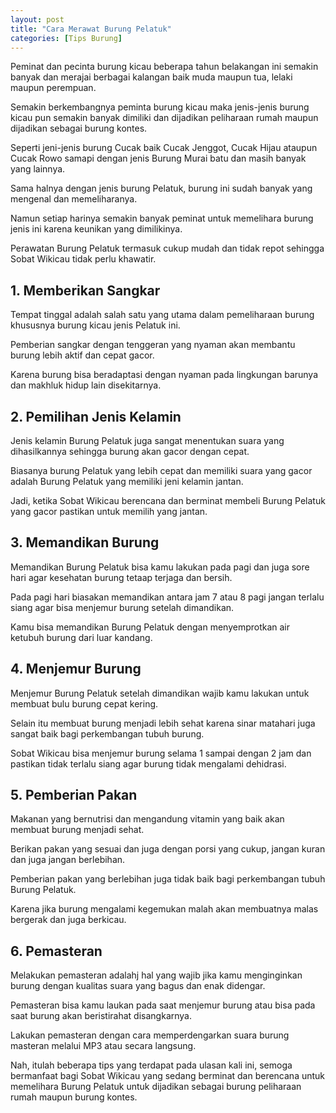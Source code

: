```yaml
---
layout: post
title: "Cara Merawat Burung Pelatuk"
categories: [Tips Burung]
---
```


Peminat dan pecinta burung kicau beberapa tahun belakangan ini semakin banyak dan merajai berbagai kalangan baik muda maupun tua, lelaki maupun perempuan.

Semakin berkembangnya peminta burung kicau maka jenis-jenis burung kicau pun semakin banyak dimiliki dan dijadikan peliharaan rumah maupun dijadikan sebagai burung kontes.

Seperti jeni-jenis burung Cucak baik Cucak Jenggot, Cucak Hijau ataupun Cucak Rowo samapi dengan jenis Burung Murai batu dan masih banyak yang lainnya.

Sama halnya dengan jenis burung Pelatuk, burung ini sudah banyak yang mengenal dan memeliharanya.

Namun setiap harinya semakin banyak peminat untuk memelihara burung jenis ini karena keunikan yang dimilikinya.

Perawatan Burung Pelatuk termasuk cukup mudah dan tidak repot sehingga Sobat Wikicau tidak perlu khawatir.

## 1. Memberikan Sangkar

Tempat tinggal adalah salah satu yang utama dalam pemeliharaan burung khususnya burung kicau jenis Pelatuk ini.

Pemberian sangkar dengan tenggeran yang nyaman akan membantu burung lebih aktif dan cepat gacor.

Karena burung bisa beradaptasi dengan nyaman pada lingkungan barunya dan makhluk hidup lain disekitarnya.

## 2. Pemilihan Jenis Kelamin

Jenis kelamin Burung Pelatuk juga sangat menentukan suara yang dihasilkannya sehingga burung akan gacor dengan cepat.

Biasanya burung Pelatuk yang lebih cepat dan memiliki suara yang gacor adalah Burung Pelatuk yang memiliki jeni kelamin jantan.

Jadi, ketika Sobat Wikicau berencana dan berminat membeli Burung Pelatuk yang gacor pastikan untuk memilih yang jantan.

## 3. Memandikan Burung

Memandikan Burung Pelatuk bisa kamu lakukan pada pagi dan juga sore hari agar kesehatan burung tetaap terjaga dan bersih.

Pada pagi hari biasakan memandikan antara jam 7 atau 8 pagi jangan terlalu siang agar bisa menjemur burung setelah dimandikan.

Kamu bisa memandikan Burung Pelatuk dengan menyemprotkan air ketubuh burung dari luar kandang.

## 4. Menjemur Burung

Menjemur Burung Pelatuk setelah dimandikan wajib kamu lakukan untuk membuat bulu burung cepat kering.

Selain itu membuat burung menjadi lebih sehat karena sinar matahari juga sangat baik bagi perkembangan tubuh burung.

Sobat Wikicau bisa menjemur burung selama 1 sampai dengan 2 jam dan pastikan tidak terlalu siang agar burung tidak mengalami dehidrasi.

## 5. Pemberian Pakan

Makanan yang bernutrisi dan mengandung vitamin yang baik akan membuat burung menjadi sehat.

Berikan pakan yang sesuai dan juga dengan porsi yang cukup, jangan kuran dan juga jangan berlebihan.

Pemberian pakan yang berlebihan juga tidak baik bagi perkembangan tubuh Burung Pelatuk.

Karena jika burung mengalami kegemukan malah akan membuatnya malas bergerak dan juga berkicau.

## 6. Pemasteran

Melakukan pemasteran adalahj hal yang wajib jika kamu menginginkan burung dengan kualitas suara yang bagus dan enak didengar.

Pemasteran bisa kamu laukan pada saat menjemur burung atau bisa pada saat burung akan beristirahat disangkarnya.

Lakukan pemasteran dengan cara memperdengarkan suara burung masteran melalui MP3 atau secara langsung.

Nah, itulah beberapa tips yang terdapat pada ulasan kali ini, semoga bermanfaat bagi Sobat Wikicau yang sedang berminat dan berencana untuk memelihara Burung Pelatuk untuk dijadikan sebagai burung peliharaan rumah maupun burung kontes.